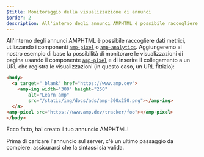 ```yaml
---
$title: Monitoraggio della visualizzazione di annunci
$order: 2
description: All'interno degli annunci AMPHTML è possibile raccogliere dati metrici, utilizzando i componenti amp-pixel o amp-analytics. Aggiungeremo al nostro esempio di base la possibilità di monitorare le visualizzazioni di pagina ...
---
```


All'interno degli annunci AMPHTML è possibile raccogliere dati metrici, utilizzando i componenti [`amp-pixel`](../../../../documentation/components/reference/amp-pixel.md) o [`amp-analytics`](../../../../documentation/components/reference/amp-analytics.md). Aggiungeremo al nostro esempio di base la possibilità di monitorare le visualizzazioni di pagina usando il componente [`amp-pixel`](../../../../documentation/components/reference/amp-pixel.md) e di inserire il collegamento a un URL che registra le visualizzazioni (in questo caso, un URL fittizio):

```html
<body>
  <a target="_blank" href="https://www.amp.dev">
    <amp-img width="300" height="250"
        alt="Learn amp"
        src="/static/img/docs/ads/amp-300x250.png"></amp-img>
  </a>
<amp-pixel src="https://www.amp.dev/tracker/foo"></amp-pixel>
</body>
```

Ecco fatto, hai creato il tuo annuncio AMPHTML!

Prima di caricare l'annuncio sul server, c'è un ultimo passaggio da compiere: assicurarsi che la sintassi sia valida.
